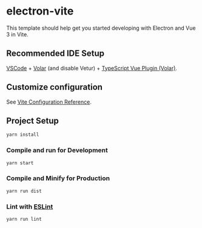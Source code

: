 # electron-vite

This template should help get you started developing with Electron and Vue 3 in Vite.

## Recommended IDE Setup

[VSCode](https://code.visualstudio.com/) + [Volar](https://marketplace.visualstudio.com/items?itemName=Vue.volar) (and disable Vetur) + [TypeScript Vue Plugin (Volar)](https://marketplace.visualstudio.com/items?itemName=Vue.vscode-typescript-vue-plugin).

## Customize configuration

See [Vite Configuration Reference](https://vitejs.dev/config/).

## Project Setup

```sh
yarn install
```

### Compile and run for Development

```sh
yarn start
```

### Compile and Minify for Production

```sh
yarn run dist
```

### Lint with [ESLint](https://eslint.org/)

```sh
yarn run lint
```
